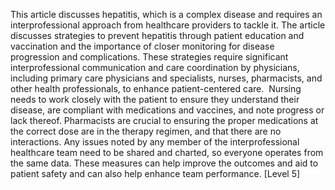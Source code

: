This article discusses hepatitis, which is a complex disease and requires an interprofessional approach from healthcare providers to tackle it. The article discusses strategies to prevent hepatitis through patient education and vaccination and the importance of closer monitoring for disease progression and complications. These strategies require significant interprofessional communication and care coordination by physicians, including primary care physicians and specialists, nurses, pharmacists, and other health professionals, to enhance patient-centered care.  Nursing needs to work closely with the patient to ensure they understand their disease, are compliant with medications and vaccines, and note progress or lack thereof. Pharmacists are crucial to ensuring the proper medications at the correct dose are in the therapy regimen, and that there are no interactions. Any issues noted by any member of the interprofessional healthcare team need to be shared and charted, so everyone operates from the same data. These measures can help improve the outcomes and aid to patient safety and can also help enhance team performance. [Level 5]